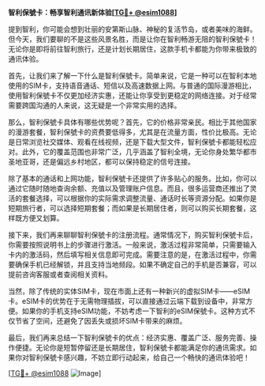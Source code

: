 **智利保號卡：畅享智利通讯新体验[[TG💪+ @esim1088](https://t.me/s/esim1088)]**

提到智利，你可能会想到壮丽的安第斯山脉、神秘的复活节岛，或者美味的海鲜。但今天，我们要聊的不是这些风景名胜，而是让你在智利畅游无阻的智利保號卡！无论你是即将前往智利旅行，还是计划长期居住，这款手机卡都能为你带来极致的通讯体验。

首先，让我们来了解一下什么是智利保號卡。简单来说，它是一种可以在智利本地使用的SIM卡，支持语音通话、短信以及高速数据上网。与普通的国际漫游相比，使用智利保號卡不仅更加经济实惠，还能让你享受到更稳定的网络连接。对于经常需要跨国沟通的人来说，这无疑是一个非常实用的选择。

那么，智利保號卡具体有哪些优势呢？首先，它的价格非常亲民。相比于其他国家的漫游套餐，智利保號卡的资费要低得多，尤其是在流量方面，性价比极高。无论是日常浏览社交媒体、观看在线视频，还是下载大型文件，智利保號卡都能轻松应对。此外，它的覆盖范围也非常广泛，几乎涵盖了智利全境，无论你身处繁华都市圣地亚哥，还是偏远乡村地区，都可以保持稳定的信号连接。

除了基本的通话和上网功能，智利保號卡还提供了许多贴心的服务。比如，你可以通过它随时随地查询余额、充值以及管理账户信息。而且，很多运营商还推出了灵活的套餐选择，可以根据你的实际需求调整流量、通话时长等资源分配。如果你是短期旅行者，可以选择短期套餐；而如果是长期居住者，则可以购买长期套餐，这样既方便又划算。

接下来，我们再来聊聊智利保號卡的注册流程。通常情况下，购买智利保號卡后，你需要按照说明书上的步骤进行激活。一般来说，激活过程非常简单，只需要输入卡内的激活码，然后填写相关信息即可完成。需要注意的是，在激活过程中，你需要确保手机已经解锁，并且支持当地频段。如果不确定自己的手机是否兼容，可以提前咨询客服或者查阅相关资料。

当然，除了传统的实体SIM卡，现在市面上还有一种新兴的虚拟SIM卡——eSIM卡。eSIM卡的优势在于无需物理插拔，可以直接通过云端下载到设备中，非常方便。如果你的手机支持eSIM功能，不妨考虑一下智利的eSIM保號卡。这种方式不仅节省了空间，还避免了因丢失或损坏SIM卡带来的麻烦。

最后，我们再来总结一下智利保號卡的优点：经济实惠、覆盖广泛、服务完善、操作便捷。无论你是短暂停留还是长期居住，智利保號卡都能满足你的通讯需求。如果你对智利保號卡感兴趣，不妨立即行动起来，给自己一个畅快的通讯体验吧！

[[TG💪+ @esim1088](https://t.me/s/esim1088) ![Image](https://i.postimg.cc/4NQfJmqS/Snipaste-2025-05-13-00-14-12.png)]